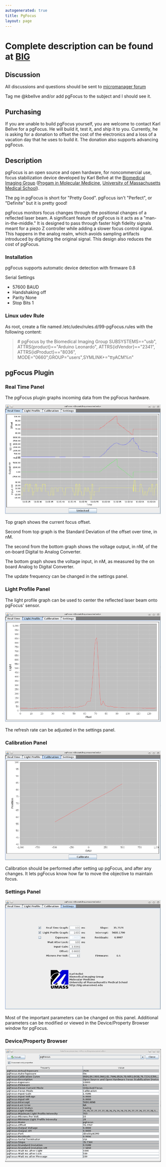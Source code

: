 ```yaml
---
autogenerated: true
title: PgFocus
layout: page
---
```


# Complete description can be found at [BIG](http://big.umassmed.edu/wiki/index.php/PgFocus)

## Discussion

All discussions and questions should be sent to [micromanager
forum](https://forum.image.sc/tag/micro-manager)

Tag me @kbellve and/or add pgFocus to the subject and I should see it.

## Purchasing

If you are unable to build pgFocus yourself, you are welcome to contact
Karl Bellve for a pgFocus. He will build it, test it, and ship it to
you. Currently, he is asking for a donation to offset the cost of the
electronics and a loss of a vacation day that he uses to build it. The
donation also supports advancing pgFocus.

## Description

pgFocus is an open source and open hardware, for noncommercial use,
focus stabilization device developed by Karl Bellvé at the [Biomedical
Imaging Group](http://big.umassmed.edu) ([Progam in Molecular
Medicine](http://www.umassmed.edu/pmm/index.aspx), [University of
Massachusetts Medical School](http://www.umassmed.edu/)).

The pg in pgFocus is short for "Pretty Good". pgFocus isn't "Perfect",
or "Definite" but it is pretty good\!

pgFocus monitors focus changes through the positional changes of a
reflected laser beam. A significant feature of pgFocus is it acts as a
"man-in-the-middle." It is designed to pass through faster high fidelity
signals meant for a piezo Z controller while adding a slower focus
control signal. This happens in the analog realm, which avoids sampling
artifacts introduced by digitizing the original signal. This design also
reduces the cost of pgFocus.

### Installation

pgFocus supports automatic device detection with firmware 0.8

Serial Settings

  - 57600 BAUD
  - Handshaking off
  - Parity None
  - Stop Bits 1

### Linux udev Rule

As root, create a file named /etc/udev/rules.d/99-pgFocus.rules with the
following content:

> \# pgFocus by the Biomedical Imaging Group SUBSYSTEMS=="usb",
> ATTRS{product}=="Arduino Leonardo", ATTRS{idVendor}=="2341",
> ATTRS{idProduct}=="8036",
> MODE="0660",GROUP="users",SYMLINK+="ttyACM%n"

## pgFocus Plugin

### Real Time Panel

The pgFocus plugin graphs incoming data from the pgFocus hardware.

![pgFocus\media/_Realtime.png](media/PgFocus_Realtime.png "media/PgFocus_Realtime.png")

Top graph shows the current focus offset.

Second from top graph is the Standard Deviation of the offset over time,
in nM.

The second from the bottom graph shows the voltage output, in nM, of the
on-board Digital to Analog Converter.

The bottom graph shows the voltage input, in nM, as measured by the on
board Analog to Digital Converter.

The update frequency can be changed in the settings panel.

### Light Profile Panel

The light profile graph can be used to center the reflected laser beam
onto pgFocus' sensor.

![pgFovus\media/_Lightprofile.png](media/PgFovus_Lightprofile.png
"media/PgFovus_Lightprofile.png")

The refresh rate can be adjusted in the settings panel.

### Calibration Panel

![pgFocus\media/_Calibration.png](media/PgFocus_Calibration.png
"media/PgFocus_Calibration.png")

Calibration should be performed after setting up pgFocus, and after any
changes. It lets pgFocus know how far to move the objective to maintain
focus.

### Settings Panel

![pgFocus\media/_Settings.png](media/PgFocus_Settings.png "media/PgFocus_Settings.png")

Most of the important parameters can be changed on this panel.
Additional parameters can be modified or viewed in the Device/Property
Browser window for pgFocus.

### Device/Property Browser

![pgFocus\media/_DeviceAdapter.png](media/PgFocus_DeviceAdapter.png
"media/PgFocus_DeviceAdapter.png")
